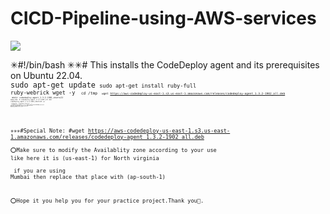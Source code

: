 # CICD-Pipeline-using-AWS-services
![](https://github.com/SouravBose42/CICD-Pipeline-using-AWS-services/blob/main/CICD.gif)

✳#!/bin/bash 
✳✳# This installs the CodeDeploy agent and its prerequisites on Ubuntu 22.04.  
<code>sudo apt-get update<code> 
<code>sudo apt-get install ruby-full ruby-webrick wget -y <code>
<code>cd /tmp <code>
<code>wget https://aws-codedeploy-us-east-1.s3.us-east-1.amazonaws.com/releases/codedeploy-agent_1.3.2-1902_all.deb <code>
<code>mkdir codedeploy-agent_1.3.2-1902_ubuntu22<code> 
<code>dpkg-deb -R codedeploy-agent_1.3.2-1902_all.deb codedeploy-agent_1.3.2-1902_ubuntu22<code>
<code>sed 's/Depends:.*/Depends:ruby3.0/' -i ./codedeploy-agent_1.3.2-1902_ubuntu22/DEBIAN/control<code>
<code>dpkg-deb -b codedeploy-agent_1.3.2-1902_ubuntu22/ <code>
<code>sudo dpkg -i codedeploy-agent_1.3.2-1902_ubuntu22.deb<code> 
<code>systemctl list-units --type=service | grep codedeploy<code> 
<code>sudo service codedeploy-agent status<code>

✳✳✳#Special Note:
#wget https://aws-codedeploy-us-east-1.s3.us-east-1.amazonaws.com/releases/codedeploy-agent_1.3.2-1902_all.deb
<br>⭕Make sure to modify the Availablity zone according to your use like here it is (us-east-1) for North virginia<br>
<br> if you are using Mumbai then replace that place with (ap-south-1)<br>

⭕Hope it you help you for your practice project.Thank you🤗. 

